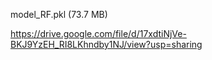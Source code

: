 model_RF.pkl (73.7 MB)

https://drive.google.com/file/d/17xdtiNjVe-BKJ9YzEH_RI8LKhndby1NJ/view?usp=sharing
